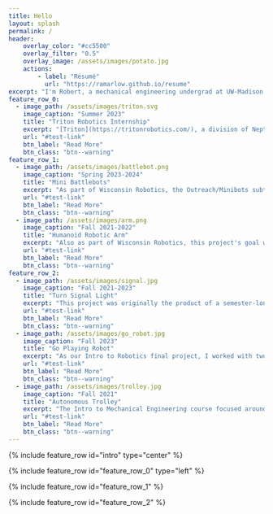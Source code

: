 ```yaml
---
title: Hello
layout: splash
permalink: /
header:
    overlay_color: "#cc5500"
    overlay_filter: "0.5"
    overlay_image: /assets/images/potato.jpg
    actions:
        - label: "Résumé"
          url: "https://ramarlow.github.io/resume"
excerpt: "I'm Robert, a mechanical engineering undergrad at UW-Madison. I'm interested in all sorts of robotics, wearable devices, autonomous vehicles and control, and origami. These are some of my past experiences and projects."
feature_row_0:
  - image_path: /assets/images/triton.svg
    image_caption: "Summer 2023"
    title: "Triton Robotics Internship"
    excerpt: "[Triton](https://tritonrobotics.com/), a division of Neptune Medical, is working to make a robotically-controlled endoscope using Neptune's really cool [rigidizing technology](https://gipathfinder.com/technology/). I was lucky enough to work there over the summer of 2023, where I helped design and implement tests and equipment for use with flexible composite medical catheters."
    url: "#test-link"
    btn_label: "Read More"
    btn_class: "btn--warning"
feature_row_1:
  - image_path: /assets/images/battlebot.png
    image_caption: "Spring 2023-2024"
    title: "Mini Battlebots"
    excerpt: "As part of Wisconsin Robotics, the Outreach/Minibots subteam is working to make a set of child-safe nonlethal battlebots that engage in “sparring” by whacking each other with plastic squeaky hammers. "
    url: "#test-link"
    btn_label: "Read More"
    btn_class: "btn--warning"
  - image_path: /assets/images/arm.png
    image_caption: "Fall 2021-2022"
    title: "Humanoid Robotic Arm"
    excerpt: "Also as part of Wisconsin Robotics, this project's goal was mostly to move around, interact with people or objects, and look cool."
    url: "#test-link"
    btn_label: "Read More"
    btn_class: "btn--warning"
feature_row_2:
  - image_path: /assets/images/signal.jpg
    image_caption: "Fall 2021-2023"
    title: "Turn Signal Light"
    excerpt: "This project was originally the product of a semester-long design prompt to make something interesting using a microcontroller. It consists of some LEDs stuck to my hand that I can light up in different patterns to signal turns when bicycling at night."
    url: "#test-link"
    btn_label: "Read More"
    btn_class: "btn--warning"
  - image_path: /assets/images/go_robot.jpg
    image_caption: "Fall 2023"
    title: "Go Playing Robot"
    excerpt: "As our Intro to Robotics final project, I worked with two classmates to build attachments and write control code allowing an off-the-shelf robotic arm to play the board game Go."
    url: "#test-link"
    btn_label: "Read More"
    btn_class: "btn--warning"
  - image_path: /assets/images/trolley.jpg
    image_caption: "Fall 2021"
    title: "Autonomous Trolley"
    excerpt: "The Intro to Mechanical Engineering course focused around building an obstacle-avoiding trolley using an Arduino and custom gearbox."
    url: "#test-link"
    btn_label: "Read More"
    btn_class: "btn--warning"
---
```


{% include feature_row id="intro" type="center" %}

{% include feature_row id="feature_row_0" type="left" %}

{% include feature_row id="feature_row_1" %}

{% include feature_row id="feature_row_2" %}
